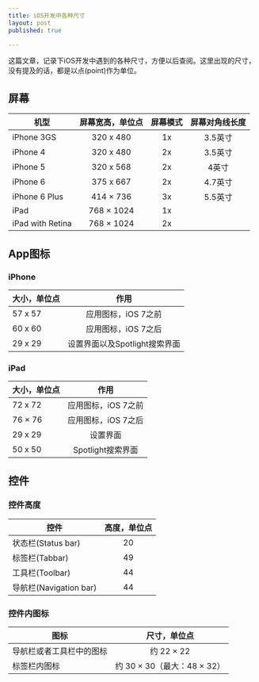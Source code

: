 ```yaml
---
title: iOS开发中各种尺寸
layout: post
published: true

---
```


这篇文章，记录下iOS开发中遇到的各种尺寸，方便以后查阅。这里出现的尺寸，没有提及的话，都是以点(point)作为单位。

屏幕
------
| 机型            	| 屏幕宽高，单位点 | 屏幕模式 | 屏幕对角线长度
|--------------	|:---------------:|:-----:|:------:
| iPhone 3GS		| 320 x 480 | 1x | 3.5英寸
| iPhone 4 | 320 x 480 | 2x | 3.5英寸
| iPhone 5 | 320 x 568 | 2x | 4英寸
| iPhone 6 | 375 x 667 | 2x | 4.7英寸
| iPhone 6 Plus | 414 × 736 | 3x | 5.5英寸
| iPad   | 768 × 1024 | 1x
| iPad with Retina | 768 × 1024 | 2x

App图标
-------
### iPhone
| 大小，单位点            	| 作用   
|--------------	|:---------------:
| 57 x 57 | 应用图标，iOS 7之前
| 60 x 60 | 应用图标，iOS 7之后
| 29 x 29 | 设置界面以及Spotlight搜索界面

### iPad
| 大小，单位点            	| 作用   
|--------------	|:---------------:
| 72 x 72 | 应用图标，iOS 7之前
| 76 × 76 | 应用图标，iOS 7之后
| 29 x 29 | 设置界面
| 50 x 50 | Spotlight搜索界面


控件
--------

### 控件高度
| 控件            	| 高度，单位点 
|--------------	|:---------------:
| 状态栏(Status bar) | 20
| 标签栏(Tabbar) | 49
| 工具栏(Toolbar) | 44
| 导航栏(Navigation bar) | 44

### 控件内图标
| 图标 | 尺寸，单位点
|--------------	|:---------------:
| 导航栏或者工具栏中的图标 | 约 22 × 22
| 标签栏内图标 | 约 30 × 30（最大：48 × 32）

